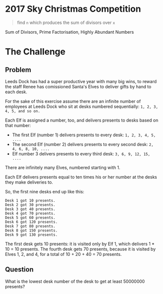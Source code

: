 # 2017 Sky Christmas Competition

> find `n` which produces the sum of divisors over `x` 

Sum of Divisors, Prime Factorisation, Highly Abundant Numbers

# The Challenge

## Problem

Leeds Dock has had a super productive year with many big wins, to reward the staff Renee has comissioned Santa's Elves to deliver gifts by hand to each desk.

For the sake of this exercise assume there are an infinite number of employees at Leeds Dock who sit at desks numbered sequentially: 
```1, 2, 3, 4, 5, and so on.```

Each Elf is assigned a number, too, and delivers presents to desks based on that number:

* The first Elf (number 1) delivers presents to every desk: ```1, 2, 3, 4, 5, ....```
* The second Elf (number 2) delivers presents to every second desk: ```2, 4, 6, 8, 10, ....```
* Elf number 3 delivers presents to every third desk: ```3, 6, 9, 12, 15, ....```

There are infinitely many Elves, numbered starting with 1. 

Each Elf delivers presents equal to ten times his or her number at the desks they make deliveries to.

So, the first nine desks end up like this:

```
Desk 1 got 10 presents.
Desk 2 got 30 presents.
Desk 3 got 40 presents.
Desk 4 got 70 presents.
Desk 5 got 60 presents.
Desk 6 got 120 presents.
Desk 7 got 80 presents.
Desk 8 got 150 presents.
Desk 9 got 130 presents.
```

The first desk gets 10 presents: it is visited only by Elf 1, which delivers 1 * 10 = 10 presents. 
The fourth desk gets 70 presents, because it is visited by Elves 1, 2, and 4, for a total of 10 + 20 + 40 = 70 presents.

## Question

What is the lowest desk number of the desk to get at least 50000000 presents?
